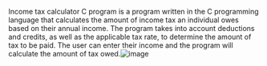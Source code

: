 Income tax calculator C program is a program written in the C programming language that calculates the amount of income tax an individual owes based on their annual income. The program takes into account deductions and credits, as well as the applicable tax rate, to determine the amount of tax to be paid. The user can enter their income and the program will calculate the amount of tax owed.![image](https://user-images.githubusercontent.com/132939830/236898191-fc12e598-a859-4705-baf0-0ea7a9271093.png)
